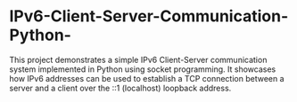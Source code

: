 # IPv6-Client-Server-Communication-Python-
This project demonstrates a simple IPv6 Client-Server communication system implemented in Python using socket programming. It showcases how IPv6 addresses can be used to establish a TCP connection between a server and a client over the ::1 (localhost) loopback address.
